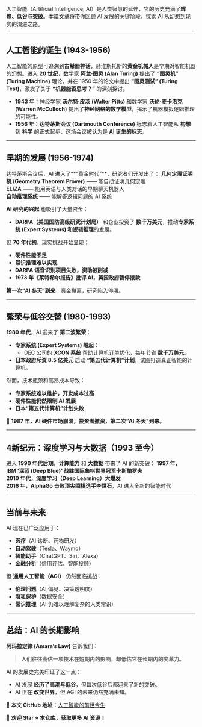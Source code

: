
人工智能（Artificial Intelligence, AI）是人类智慧的延伸，它的历史充满了**辉煌、低谷与突破**。本篇文章将带你回顾 AI 发展的关键阶段，探索 AI 从幻想到现实的演进之路。

---

## 人工智能的诞生 (1943-1956)

人工智能的原型可追溯到**古希腊神话**，赫淮斯托斯的**黄金机械人**是早期对智能机器的幻想。进入 **20 世纪**，数学家 **阿兰·图灵 (Alan Turing)** 提出了 **“图灵机” (Turing Machine)** 理论，并在 1950 年的论文中提出 **“图灵测试” (Turing Test)**，激发了关于 **“机器能否思考？”** 的深刻探讨。

- **1943 年**：神经学家 **沃尔特·皮茨 (Walter Pitts)** 和数学家 **沃伦·麦卡洛克 (Warren McCulloch)** 提出了**神经网络的数学模型**，揭示了机器模拟逻辑推理的可能性。
- **1956 年**：**达特茅斯会议 (Dartmouth Conference)** 标志着人工智能从 **构想** 到 **科学** 的正式起步，这场会议被认为是 **AI 诞生的标志**。

---

## 早期的发展 (1956-1974)

达特茅斯会议后，AI 进入了**“黄金时代”**，研究者们开发出了：
**几何定理证明机 (Geometry Theorem Prover)** —— 能自动证明几何定理  
**ELIZA** —— 能用英语与人类对话的早期聊天机器人  
**自动推理系统** —— 能解答逻辑问题的 AI 系统  

**AI 研究的兴起** 也吸引了大量资金：
- **DARPA（美国国防高级研究计划局）** 和企业投资了 **数千万美元**，推动**专家系统 (Expert Systems) 和逻辑推理**的发展。

但 **70 年代初**，现实挑战开始显现：
- **硬件性能不足**
- **常识推理难以实现**
- **DARPA 语音识别项目失败，资助被削减**
- **1973 年《莱特希尔报告》批评 AI，英国政府暂停拨款**

**第一次“AI 冬天”到来**，资金撤离，研究陷入停滞。

---

## 繁荣与低谷交替 (1980-1993)

**1980 年代**，AI 迎来了 **第二波繁荣**：
- **专家系统 (Expert Systems) 崛起**：
  - DEC 公司的 **XCON 系统** 帮助计算机订单优化，每年节省 **数千万美元**。
- **日本政府斥资 8.5 亿美元** 启动 **“第五代计算机”计划**，试图打造真正智能的计算机。

然而，技术瓶颈和高昂成本导致：
- **专家系统难以维护，开发成本过高**
- **硬件性能仍然限制 AI 发展**
- **日本“第五代计算机”计划失败**

🔻 **1987 年，AI 硬件市场崩溃，投资者撤资，第二次“AI 冬天”到来。**

---

## 4新纪元：深度学习与大数据（1993 至今）

进入 **1990 年代后期**，**计算能力** 和 **大数据** 带来了 AI 的新突破：
**1997 年，IBM“深蓝 (Deep Blue)”战胜国际象棋世界冠军卡斯帕罗夫**  
**2010 年代，深度学习（Deep Learning）大爆发**  
**2016 年，AlphaGo 击败顶尖围棋选手李世石**，AI 进入全新的智能时代

---

## 当前与未来

AI 现在已广泛应用于：
- **医疗**（AI 诊断、药物研发）
- **自动驾驶**（Tesla、Waymo）
- **智能助手**（ChatGPT、Siri、Alexa）
- **金融分析**（信用评估、智能投顾）

但 **通用人工智能（AGI）** 仍然面临挑战：
- **伦理问题**（AI 偏见、决策透明度）
- **隐私保护**（数据安全）
- **常识推理**（AI 仍难以理解复杂的人类常识）

---

## 总结：AI 的长期影响

**阿玛拉定律 (Amara’s Law)** 告诉我们：
> **人们往往高估一项技术在短期内的影响，却低估它在长期内的变革力。**

AI 的发展史完美印证了这一点：
- AI 发展 **经历了高潮与低谷**，但每次低谷后都迎来了新的突破。
- AI 正在 **改变世界**，但 AGI 的未来仍然充满未知。

📄 **本文 GitHub 地址**：[人工智能的前世今生](https://github.com/bingbing-gui/AspNetCore-Skill/blob/master/docs/AzureAI/001-%E4%BA%BA%E5%B7%A5%E6%99%BA%E8%83%BD%E7%9A%84%E5%89%8D%E4%B8%96%E4%BB%8A%E7%94%9F.md)

📢 **欢迎 Star ⭐ 本仓库，获取更多 AI 资源！**
